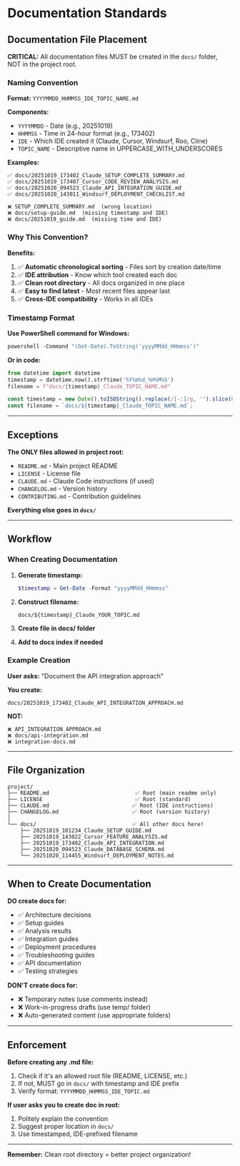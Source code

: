 # Documentation Standards

## Documentation File Placement

**CRITICAL:** All documentation files MUST be created in the `docs/` folder, NOT in the project root.

### Naming Convention

**Format:** `YYYYMMDD_HHMMSS_IDE_TOPIC_NAME.md`

**Components:**
- `YYYYMMDD` - Date (e.g., 20251019)
- `HHMMSS` - Time in 24-hour format (e.g., 173402)
- `IDE` - Which IDE created it (Claude, Cursor, Windsurf, Roo, Cline)
- `TOPIC_NAME` - Descriptive name in UPPERCASE_WITH_UNDERSCORES

**Examples:**
```
✅ docs/20251019_173402_Claude_SETUP_COMPLETE_SUMMARY.md
✅ docs/20251019_173407_Cursor_CODE_REVIEW_ANALYSIS.md
✅ docs/20251020_094523_Claude_API_INTEGRATION_GUIDE.md
✅ docs/20251020_143011_Windsurf_DEPLOYMENT_CHECKLIST.md

❌ SETUP_COMPLETE_SUMMARY.md  (wrong location)
❌ docs/setup-guide.md  (missing timestamp and IDE)
❌ docs/20251019_guide.md  (missing time and IDE)
```

### Why This Convention?

**Benefits:**
1. ✅ **Automatic chronological sorting** - Files sort by creation date/time
2. ✅ **IDE attribution** - Know which tool created each doc
3. ✅ **Clean root directory** - All docs organized in one place
4. ✅ **Easy to find latest** - Most recent files appear last
5. ✅ **Cross-IDE compatibility** - Works in all IDEs

### Timestamp Format

**Use PowerShell command for Windows:**
```powershell
powershell -Command "(Get-Date).ToString('yyyyMMdd_HHmmss')"
```

**Or in code:**
```python
from datetime import datetime
timestamp = datetime.now().strftime('%Y%m%d_%H%M%S')
filename = f"docs/{timestamp}_Claude_TOPIC_NAME.md"
```

```javascript
const timestamp = new Date().toISOString().replace(/[-:]/g, '').slice(0, 15);
const filename = `docs/${timestamp}_Claude_TOPIC_NAME.md`;
```

---

## Exceptions

**The ONLY files allowed in project root:**
- `README.md` - Main project README
- `LICENSE` - License file
- `CLAUDE.md` - Claude Code instructions (if used)
- `CHANGELOG.md` - Version history
- `CONTRIBUTING.md` - Contribution guidelines

**Everything else goes in `docs/`**

---

## Workflow

### When Creating Documentation

1. **Generate timestamp:**
   ```powershell
   $timestamp = Get-Date -Format "yyyyMMdd_HHmmss"
   ```

2. **Construct filename:**
   ```
   docs/${timestamp}_Claude_YOUR_TOPIC.md
   ```

3. **Create file in docs/ folder**

4. **Add to docs index if needed**

### Example Creation

**User asks:** "Document the API integration approach"

**You create:**
```
docs/20251019_173402_Claude_API_INTEGRATION_APPROACH.md
```

**NOT:**
```
❌ API_INTEGRATION_APPROACH.md
❌ docs/api-integration.md
❌ integration-docs.md
```

---

## File Organization

```
project/
├── README.md                           ✅ Root (main readme only)
├── LICENSE                             ✅ Root (standard)
├── CLAUDE.md                          ✅ Root (IDE instructions)
├── CHANGELOG.md                       ✅ Root (version history)
│
└── docs/                              ✅ All other docs here!
    ├── 20251019_101234_Claude_SETUP_GUIDE.md
    ├── 20251019_143022_Cursor_FEATURE_ANALYSIS.md
    ├── 20251019_173402_Claude_API_INTEGRATION.md
    ├── 20251020_094523_Claude_DATABASE_SCHEMA.md
    └── 20251020_114455_Windsurf_DEPLOYMENT_NOTES.md
```

---

## When to Create Documentation

**DO create docs for:**
- ✅ Architecture decisions
- ✅ Setup guides
- ✅ Analysis results
- ✅ Integration guides
- ✅ Deployment procedures
- ✅ Troubleshooting guides
- ✅ API documentation
- ✅ Testing strategies

**DON'T create docs for:**
- ❌ Temporary notes (use comments instead)
- ❌ Work-in-progress drafts (use temp/ folder)
- ❌ Auto-generated content (use appropriate folders)

---

## Enforcement

**Before creating any .md file:**
1. Check if it's an allowed root file (README, LICENSE, etc.)
2. If not, MUST go in `docs/` with timestamp and IDE prefix
3. Verify format: `YYYYMMDD_HHMMSS_IDE_TOPIC.md`

**If user asks you to create doc in root:**
1. Politely explain the convention
2. Suggest proper location in `docs/`
3. Use timestamped, IDE-prefixed filename

---

**Remember:** Clean root directory = better project organization!
